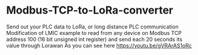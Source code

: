 # Modbus-TCP-to-LoRa-converter
Send out your PLC data to LoRa, or long distance PLC communication
Modification of LMIC example to read from any device 
on Modbus TCP address 100 (16 bit unsigned int register) 
and send each 20 seconds its value through Lorawan
As you can see here https://youtu.be/gVRArAS1oRc

